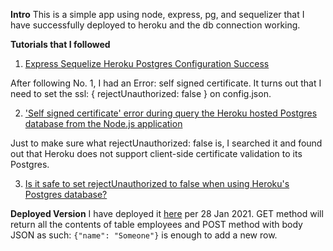 **Intro**
This is a simple app using node, express, pg, and sequelizer that I have successfully deployed to heroku and the db connection working.

**Tutorials that I followed**

1. [Express Sequelize Heroku Postgres Configuration Success](https://theptrk.com/2018/10/10/express-sequelize-heroku-configuration-success/)

After following No. 1, I had an Error: self signed certificate. It turns out that I need to set the ssl: { rejectUnauthorized: false } on config.json.

2. ['Self signed certificate' error during query the Heroku hosted Postgres database from the Node.js application](https://stackoverflow.com/questions/61097695/self-signed-certificate-error-during-query-the-heroku-hosted-postgres-database)

Just to make sure what rejectUnauthorized: false is, I searched it and found out that Heroku does not support client-side certificate validation to its Postgres.

3. [Is it safe to set rejectUnauthorized to false when using Heroku's Postgres database?](https://security.stackexchange.com/questions/229282/is-it-safe-to-set-rejectunauthorized-to-false-when-using-herokus-postgres-datab)

**Deployed Version**
I have deployed it [here](https://fierce-bastion-46830.herokuapp.com/) per 28 Jan 2021. GET method will return all the contents of table employees and POST method with body JSON as such: `{"name": "Someone"}` is enough to add a new row.
